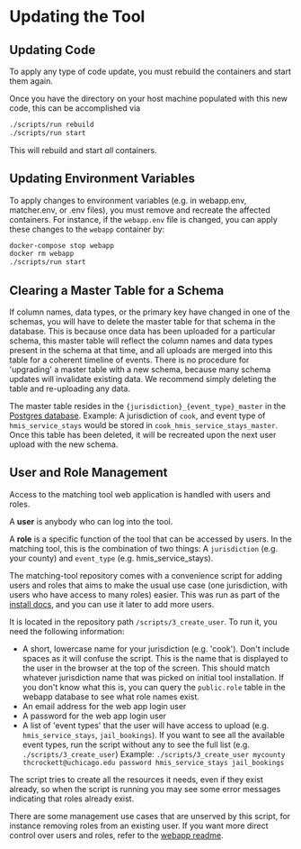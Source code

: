# Updating the Tool

## Updating Code

To apply any type of code update, you must rebuild the containers and start them again. 

Once you have the directory on your host machine populated with this new code, this can be accomplished via

```bash
./scripts/run rebuild
./scripts/run start
```

This will rebuild and start *all* containers.


## Updating Environment Variables

To apply changes to environment variables (e.g. in webapp.env, matcher.env, or .env files), you must remove and recreate the affected containers. For instance, if the `webapp.env` file is changed, you can apply these changes to the `webapp` container by:

```bash
docker-compose stop webapp
docker rm webapp
./scripts/run start
```


## Clearing a Master Table for a Schema

If column names, data types, or the primary key have changed in one of the schemas, you will have to delete the master table for that schema in the database. This is because once data has been uploaded for a particular schema, this master table will reflect the column names and data types present in the schema at that time, and all uploads are merged into this table for a coherent timeline of events. There is no procedure for 'upgrading' a master table with a new schema, because many schema updates will invalidate existing data. We recommend simply deleting the table and re-uploading any data.

The master table resides in the `{jurisdiction}_{event_type}_master` in the [Postgres database](troubleshooting.md#querying-the-database). Example: A jurisdiction of `cook`, and event type of `hmis_service_stays` would be stored in `cook_hmis_service_stays_master`. Once this table has been deleted, it will be recreated upon the next user upload with the new schema.


## User and Role Management

Access to the matching tool web application is handled with users and roles.

A **user** is anybody who can log into the tool.

A **role** is a specific function of the tool that can be accessed by users. In the matching tool, this is the combination of two things: A `jurisdiction` (e.g. your county) and `event_type` (e.g. hmis_service_stays).

The matching-tool repository comes with a convenience script for adding users and roles that aims to make the usual use case (one jurisdiction, with users who have access to many roles) easier. This was run as part of the [install docs](install.md), and you can use it later to add more users.

It is located in the repository path `/scripts/3_create_user`. To run it, you need the following information:

- A short, lowercase name for your jurisdiction (e.g. 'cook'). Don't include spaces as it will confuse the script. This is the name that is displayed to the user in the browser at the top of the screen. This should match whatever jurisdiction name that was picked on initial tool installation. If you don't know what this is, you can query the `public.role` table in the webapp database to see what role names exist.
- An email address for the web app login user
- A password for the web app login user
- A list of 'event types' that the user will have access to upload (e.g. `hmis_service_stays`, `jail_bookings`). If you want to see all the available event types, run the script without any to see the full list (e.g. `./scripts/3_create_user`)
Example: `./scripts/3_create_user mycounty thcrockett@uchicago.edu password hmis_service_stays jail_bookings`

The script tries to create all the resources it needs, even if they exist already, so when the script is running you may see some error messages indicating that roles already exist.

There are some management use cases that are unserved by this script, for instance removing roles from an existing user. If you want more direct control over users and roles, refer to the [webapp readme](https://github.com/dssg/matching-tool/blob/master/webapp/README.md).
